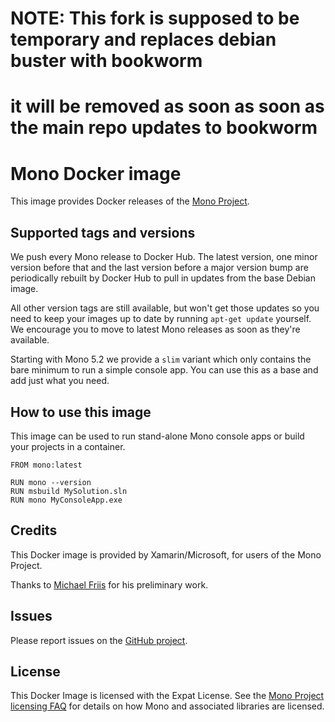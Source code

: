 # NOTE: This fork is supposed to be temporary and replaces debian buster with bookworm
# it will be removed as soon as soon as the main repo updates to bookworm

# Mono Docker image

This image provides Docker releases of the [Mono Project](http://www.mono-project.com/).

## Supported tags and versions

We push every Mono release to Docker Hub. The latest version, one minor version before that and the last version
before a major version bump are periodically rebuilt by Docker Hub to pull in updates from
the base Debian image.

All other version tags are still available, but won't get those updates
so you need to keep your images up to date by running `apt-get update` yourself. We encourage you to move
to latest Mono releases as soon as they're available.

Starting with Mono 5.2 we provide a `slim` variant which only contains the bare minimum to run a simple console app. You can use this as a base and add just what you need.

## How to use this image

This image can be used to run stand-alone Mono console apps or build your projects in a container.

```
FROM mono:latest

RUN mono --version
RUN msbuild MySolution.sln
RUN mono MyConsoleApp.exe
```

## Credits

This Docker image is provided by Xamarin/Microsoft, for users of the Mono Project.

Thanks to [Michael Friis](http://friism.com/) for his preliminary work.

## Issues

Please report issues on the [GitHub project](https://github.com/mono/docker/issues).

## License

This Docker Image is licensed with the Expat License. See the [Mono Project licensing FAQ](http://www.mono-project.com/docs/faq/licensing/) for details on how Mono and associated libraries are licensed.

